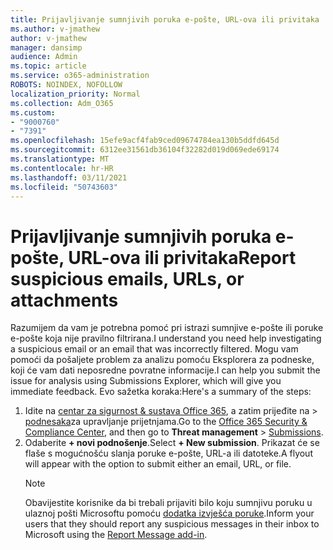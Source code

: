 ```yaml
---
title: Prijavljivanje sumnjivih poruka e-pošte, URL-ova ili privitaka
ms.author: v-jmathew
author: v-jmathew
manager: dansimp
audience: Admin
ms.topic: article
ms.service: o365-administration
ROBOTS: NOINDEX, NOFOLLOW
localization_priority: Normal
ms.collection: Adm_O365
ms.custom:
- "9000760"
- "7391"
ms.openlocfilehash: 15efe9acf4fab9ced09674784ea130b5ddfd645d
ms.sourcegitcommit: 6312ee31561db36104f32282d019d069ede69174
ms.translationtype: MT
ms.contentlocale: hr-HR
ms.lasthandoff: 03/11/2021
ms.locfileid: "50743603"
---
```

# <a name="report-suspicious-emails-urls-or-attachments"></a><span data-ttu-id="0a0d3-102">Prijavljivanje sumnjivih poruka e-pošte, URL-ova ili privitaka</span><span class="sxs-lookup"><span data-stu-id="0a0d3-102">Report suspicious emails, URLs, or attachments</span></span>

<span data-ttu-id="0a0d3-103">Razumijem da vam je potrebna pomoć pri istrazi sumnjive e-pošte ili poruke e-pošte koja nije pravilno filtrirana.</span><span class="sxs-lookup"><span data-stu-id="0a0d3-103">I understand you need help investigating a suspicious email or an email that was incorrectly filtered.</span></span> <span data-ttu-id="0a0d3-104">Mogu vam pomoći da pošaljete problem za analizu pomoću Eksplorera za podneske, koji će vam dati neposredne povratne informacije.</span><span class="sxs-lookup"><span data-stu-id="0a0d3-104">I can help you submit the issue for analysis using Submissions Explorer, which will give you immediate feedback.</span></span> <span data-ttu-id="0a0d3-105">Evo sažetka koraka:</span><span class="sxs-lookup"><span data-stu-id="0a0d3-105">Here's a summary of the steps:</span></span>

1. <span data-ttu-id="0a0d3-106">Idite na [centar za sigurnost & sustava Office 365](https://go.microsoft.com/fwlink/p/?linkid=2077143), a zatim prijeđite na   >  [podnesaka](https://go.microsoft.com/fwlink/?linkid=2101521)za upravljanje prijetnjama.</span><span class="sxs-lookup"><span data-stu-id="0a0d3-106">Go to the [Office 365 Security & Compliance Center](https://go.microsoft.com/fwlink/p/?linkid=2077143), and then go to **Threat management** > [Submissions](https://go.microsoft.com/fwlink/?linkid=2101521).</span></span>
2. <span data-ttu-id="0a0d3-107">Odaberite **+ novi podnošenje**.</span><span class="sxs-lookup"><span data-stu-id="0a0d3-107">Select **+ New submission**.</span></span> <span data-ttu-id="0a0d3-108">Prikazat će se flaše s mogućnošću slanja poruke e-pošte, URL-a ili datoteke.</span><span class="sxs-lookup"><span data-stu-id="0a0d3-108">A flyout will appear with the option to submit either an email, URL, or file.</span></span>
    > [!NOTE]
    > <span data-ttu-id="0a0d3-109">Obavijestite korisnike da bi trebali prijaviti bilo koju sumnjivu poruku u ulaznoj pošti Microsoftu pomoću [dodatka izvješća poruke](https://go.microsoft.com/fwlink/?linkid=2092385).</span><span class="sxs-lookup"><span data-stu-id="0a0d3-109">Inform your users that they should report any suspicious messages in their inbox to Microsoft using the [Report Message add-in](https://go.microsoft.com/fwlink/?linkid=2092385).</span></span>
